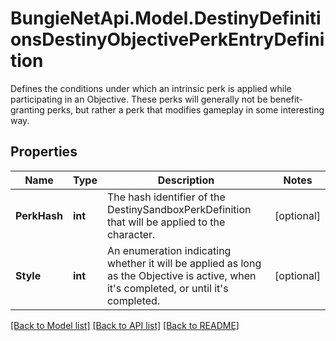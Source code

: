 # BungieNetApi.Model.DestinyDefinitionsDestinyObjectivePerkEntryDefinition
Defines the conditions under which an intrinsic perk is applied while participating in an Objective.  These perks will generally not be benefit-granting perks, but rather a perk that modifies gameplay in some interesting way.
## Properties

Name | Type | Description | Notes
------------ | ------------- | ------------- | -------------
**PerkHash** | **int** | The hash identifier of the DestinySandboxPerkDefinition that will be applied to the character. | [optional] 
**Style** | **int** | An enumeration indicating whether it will be applied as long as the Objective is active, when it&#39;s completed, or until it&#39;s completed. | [optional] 

[[Back to Model list]](../README.md#documentation-for-models) [[Back to API list]](../README.md#documentation-for-api-endpoints) [[Back to README]](../README.md)

